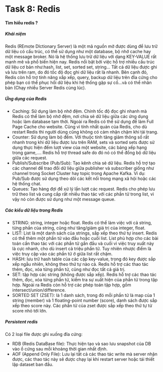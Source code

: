 # Task 8: Redis

#### Tìm hiểu redis ?

##### Khái niệm

Redis (REmote DIctionary Server) là một mã nguồn mở được dùng để lưu trữ dữ liệu có cấu trúc, có thể sử dụng như một database, bộ nhớ cache hay một message broker. Nó là hệ thống lưu trữ dữ liệu với dạng KEY-VALUE rất mạnh mẽ và phổ biến hiện nay. Redis nổi bật bởi việc hỗ trợ nhiều cấu trúc dữ liệu cơ bản như:hash, list, set, sorted set, string… Tất cả dữ liệu được ghi và lưu trên ram, do đó tốc độ đọc ghi dữ liệu rất là nhanh. Bên cạnh đó, Redis còn hỗ trợ tính năng xắp xếp, query, backup dữ liệu trên đĩa cứng cho phép bạn có thể phục hồi dữ liệu khi hệ thống gặp sự cố…và có thể nhân bản (Chạy nhiều Server Redis cùng lúc).

##### Ứng dụng của Redis

- Caching: Sử dụng làm bộ nhớ đệm. Chính tốc độ đọc ghi nhanh mà Redis có thể làm bộ nhớ đệm, nơi chia sẻ dữ liệu giữa các ứng dụng hoặc làm database tạm thời. Ngoài ra Redis có thể sử dụng để làm Full Page Cache cho website. Cũng vì tính nhất quán của Redis, cho dù restart Redis thì người dùng cũng không có cảm nhận chậm khi tải trang.
- Counter: Sử dụng làm bộ đếm. Với thuộc tính tăng giảm thông số rất nhanh trong khi dữ liệu được lưu trên RAM, sets và sorted sets được sử dụng thực hiện đếm lượt view của một website, các bảng xếp hạng trong game,.... Redis hỗ trợ thread safe do đó nó có thể đồng bộ dữ liệu giữa các request.
- Publish/Subscribe (Pub/Sub): Tạo kênh chia sẻ dữ liệu. Redis hỗ trợ tạo các channel để trao đổi dữ liệu giữa publisher và subscriber giống như channel trong Socket Cluster hay topic trong Apache Kafka. Ví dụ: Pub/Sub được sử dụng theo dõi các kết nối trong mạng xã hội hoặc các hệ thống chat.
- Queues: Tạo hàng đợi để xử lý lần lượt các request. Redis cho phép lưu trữ theo list và cung cấp rất nhiều thao tác với các phần tử trong list, vì vậy nó còn được sử dụng như một message queue.

##### Các kiểu dữ liệu trong Redis

- STRING: string, integer hoặc float. Redis có thể làm việc với cả string, từng phần của string, cũng như tăng/giảm giá trị của integer, float.
- LIST: List là một danh sách của strings, sắp xếp theo thứ tự insert. Redis có thể thêm một phần tử vào đầu hoặc cuối list. List phù hợp cho các bài toán cần thao tác với các phần tử gần đầu và cuối vì việc truy xuất này là cực nhanh, cho dù insert cả triệu phần tử. Tuy nhiên nhược điểm là việc truy cập vào các phần tử ở giữa list rất chậm.
- HASH: lưu trữ hash table của các cặp key-value, trong đó key được sắp xếp ngẫu nhiên, không theo thứ tự nào cả. Redis hỗ trợ các thao tác thêm, đọc, xóa từng phần tử, cũng như đọc tất cả giá trị.
- SET: tập hợp các string (không được sắp xếp). Redis hỗ trợ các thao tác thêm, đọc, xóa từng phần tử, kiểm tra sự xuất hiện của phần tử trong tập hợp. Ngoài ra Redis còn hỗ trợ các phép toán tập hợp, gồm intersect/union/difference.
- SORTED SET (ZSET): là 1 danh sách, trong đó mỗi phần tử là map của 1 string (member) và 1 floating-point number (score), danh sách được sắp xếp theo score này. Các phần tử của zset được sắp xếp theo thứ tự từ score nhỏ tới lớn.

##### Persistent redis

Có 2 loại file được ghi xuống đĩa cứng:

- RDB (Redis DataBase file): Thực hiện tạo và sao lưu snapshot của DB vào ổ cứng sau mỗi khoảng thời gian nhất định.
- AOF (Append Only File): Lưu lại tất cả các thao tác write mà server nhận được, các thao tác này sẽ được chạy lại khi restart server hoặc tái thiết lập dataset ban đầu.
